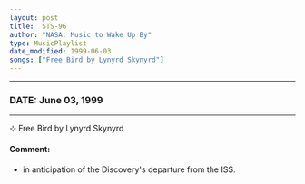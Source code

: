 ```yaml
---
layout: post
title:  STS-96
author: "NASA: Music to Wake Up By"
type: MusicPlaylist
date_modified: 1999-06-03
songs: ["Free Bird by Lynyrd Skynyrd"]
---
```


----
### DATE: June 03, 1999
----
⊹ Free Bird by Lynyrd Skynyrd

#### Comment:
* in anticipation of the Discovery's departure from the ISS.



<br/>
<center>
	<a target="_blank"
	   href="https://twitter.com/intent/tweet?hashtags=Space,NASA,Playlist,NASAWakeupCalls,SpaceProgram&text={{ page.author}}, '{{ page.songs.first }}' {{ page.title }}, {{ page.date | date: '%B %d, %Y' }}. {{ site.url }}{{ page.url }}&via=nasawakeupcalls"><i class="fab fa-twitter" alt="Tweet this page" style="font-size: 1.3em;"></i></a>
	&nbsp; 	<i class="fas fa-user-astronaut" style="font-size: 1.5em;"></i> &nbsp;
    <a type="amzn" search="'Free Bird by Lynyrd Skynyrd'" category="popular music">
    <i class="fab fa-amazon" style="font-size: 1.3em;"></i></a>
</center>
